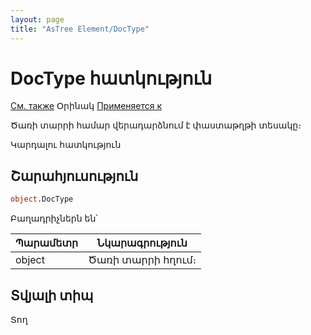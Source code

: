 ```yaml
---
layout: page
title: "AsTree Element/DocType"
---
```

# DocType հատկություն

[См. также](../AsTreeElement.md) Օրինակ [Применяется к](../AsTreeElement.md)

Ծառի տարրի համար վերադարձնում է փաստաթղթի տեսակը։

Կարդալու հատկություն

## Շարահյուսություն

``` vb
object.DocType
```

Բաղադրիչներն են՝ 

| Պարամետր | Նկարագրություն |
|--|--|
| object| Ծառի տարրի հղում։ |


## Տվյալի տիպ

Տող
